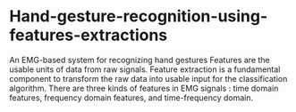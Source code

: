 # Hand-gesture-recognition-using-features-extractions

An EMG-based system for recognizing hand gestures
Features are the usable units of data from raw signals. Feature extraction is a fundamental 
component to transform the raw data into usable input for the classification algorithm. 
There are three kinds of features in EMG signals : time domain features, frequency domain 
features, and time-frequency domain.
